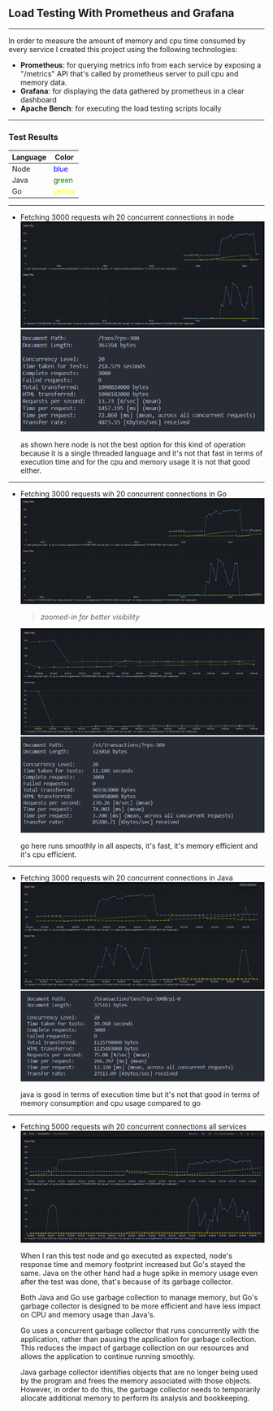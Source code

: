## Load Testing With Prometheus and Grafana

---

In order to measure the amount of memory and cpu time consumed by every service I created this project using the following technologies:

- **Prometheus**: for querying metrics info from each service by exposing a "/metrics" API that's called by prometheus server to pull cpu and memory data.
- **Grafana**: for displaying the data gathered by prometheus in a clear dashboard
- **Apache Bench**: for executing the load testing scripts locally

---

### Test Results

| Language | Color                                    |
| -------- | ---------------------------------------- |
| Node     | <span style="color:blue">blue</span>     |
| Java     | <span style="color:green">green</span>   |
| Go       | <span style="color:yellow">yellow</span> |

---

- Fetching 3000 requests wih 20 concurrent connections in node
  ![](./media/grafana_tests/node_graph.png)
  ![](./media/grafana_tests/node_nums.png)

  as shown here node is not the best option for this kind of operation because it is a single threaded language and it's not that fast in terms of execution time and for the cpu and memory usage it is not that good either.

---

- Fetching 3000 requests wih 20 concurrent connections in Go
  ![](./media/grafana_tests/go_graph.png)

  > _zoomed-in for better visibility_

  ![](./media/grafana_tests/go_graph_2.png)
  ![](./media/grafana_tests/go_nums.png)

  go here runs smoothly in all aspects, it's fast, it's memory efficient and it's cpu efficient.

---

- Fetching 3000 requests wih 20 concurrent connections in Java
  ![](./media/grafana_tests/java_graph.png)
  ![](./media/grafana_tests/java_nums.png)

  java is good in terms of execution time but it's not that good in terms of memory consumption and cpu usage compared to go

---

- Fetching 5000 requests wih 20 concurrent connections all services
  ![](./media/grafana_tests/go_node_java_5000.png)

  When I ran this test node and go executed as expected, node's response time and
  memory footprint increased but Go's stayed the same. Java on the other hand had a huge spike in memory usage even after the test was done, that's because of its garbage collector.

  Both Java and Go use garbage collection to manage memory, but Go's garbage collector is designed to be more efficient and have less impact on CPU and memory usage than Java's.

  Go uses a concurrent garbage collector that runs concurrently with the application, rather than pausing the application for garbage collection. This reduces the impact of garbage collection on our resources and allows the application to continue running smoothly.

  Java garbage collector identifies objects that are no longer being used by the program and frees the memory associated with those objects. However, in order to do this, the garbage collector needs to temporarily allocate additional memory to perform its analysis and bookkeeping.
